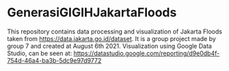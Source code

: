 # GenerasiGIGIHJakartaFloods

This repository contains data processing and visualization of Jakarta Floods taken from https://data.jakarta.go.id/dataset. It is a group project made by group 7 and created at August 6th 2021. Visualization using Google Data Studio, can be seen at: https://datastudio.google.com/reporting/d9e0db4f-754d-46a4-ba3b-5dc9e97d9772

